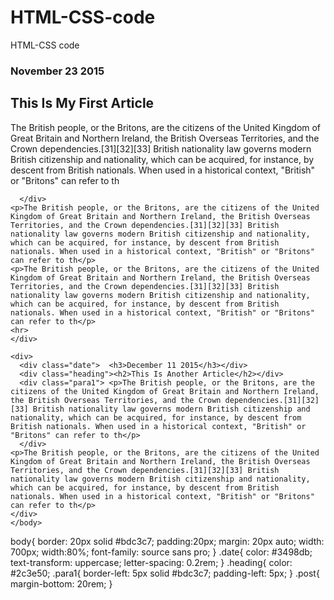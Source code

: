 # HTML-CSS-code
HTML-CSS code

<!DOCTYPE HTML>
<html>
  <head>
    <meta char="utf-8">
    <title>Blog Form</title>
    <link href="https://fonts.googleapis.com/css?    family=Source+Sans+Pro:400,700" rel="stylesheet">
  </head>
  <body>
    <div class="post">
      <div class="date"> <h3>November 23 2015</h3></div>
      <div class="heading"> <h2>This Is My First Article </h2></div>
      <div class="para1">  <p>The British people, or the Britons, are the citizens of the United Kingdom of Great Britain and Northern Ireland, the British Overseas Territories, and the Crown dependencies.[31][32][33] British nationality law governs modern British citizenship and nationality, which can be acquired, for instance, by descent from British nationals. When used in a historical context, "British" or "Britons" can refer to th</p>
        
      </div>
    <p>The British people, or the Britons, are the citizens of the United Kingdom of Great Britain and Northern Ireland, the British Overseas Territories, and the Crown dependencies.[31][32][33] British nationality law governs modern British citizenship and nationality, which can be acquired, for instance, by descent from British nationals. When used in a historical context, "British" or "Britons" can refer to th</p>
    <p>The British people, or the Britons, are the citizens of the United Kingdom of Great Britain and Northern Ireland, the British Overseas Territories, and the Crown dependencies.[31][32][33] British nationality law governs modern British citizenship and nationality, which can be acquired, for instance, by descent from British nationals. When used in a historical context, "British" or "Britons" can refer to th</p>
    <hr>
    </div>
    
    <div>  
      <div class="date">  <h3>December 11 2015</h3></div>
      <div class="heading"><h2>This Is Another Article</h2></div>
      <div class="para1"> <p>The British people, or the Britons, are the citizens of the United Kingdom of Great Britain and Northern Ireland, the British Overseas Territories, and the Crown dependencies.[31][32][33] British nationality law governs modern British citizenship and nationality, which can be acquired, for instance, by descent from British nationals. When used in a historical context, "British" or "Britons" can refer to th</p>
      </div>
    <p>The British people, or the Britons, are the citizens of the United Kingdom of Great Britain and Northern Ireland, the British Overseas Territories, and the Crown dependencies.[31][32][33] British nationality law governs modern British citizenship and nationality, which can be acquired, for instance, by descent from British nationals. When used in a historical context, "British" or "Britons" can refer to th</p>
    </div>
    </body>
</html>


body{
  border: 20px solid #bdc3c7;
  padding:20px;
  margin: 20px auto;
  width: 700px;
  width:80%;
  font-family: source sans pro;
}
.date{
  color: #3498db;
  text-transform: uppercase;
  letter-spacing: 0.2rem;
}
.heading{
  color: #2c3e50;
.para1{
    border-left: 5px solid #bdc3c7;
    padding-left: 5px;
  }
  .post{
    margin-bottom: 20rem;
  }
